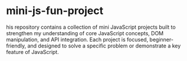 # mini-js-fun-project
his repository contains a collection of mini JavaScript projects built to strengthen my understanding of core JavaScript concepts, DOM manipulation, and API integration. Each project is focused, beginner-friendly, and designed to solve a specific problem or demonstrate a key feature of JavaScript.
